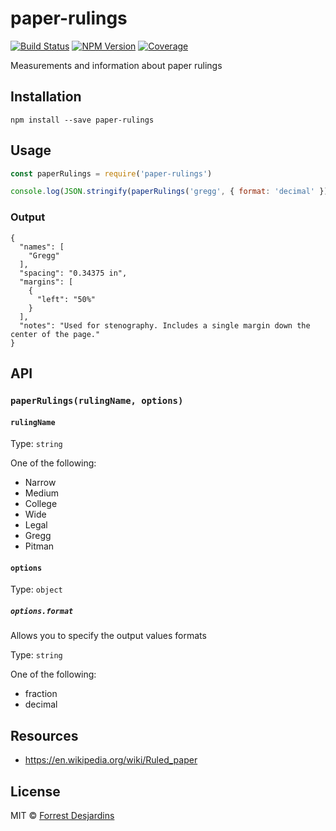# paper-rulings

[![Build Status][travis-image]][travis-url]
[![NPM Version][npm-image]][npm-url]
[![Coverage][coveralls-image]][coveralls-url]

Measurements and information about paper rulings

## Installation

```
npm install --save paper-rulings
```

## Usage

```javascript
const paperRulings = require('paper-rulings')

console.log(JSON.stringify(paperRulings('gregg', { format: 'decimal' }), null, 2))
```

### Output

```
{
  "names": [
    "Gregg"
  ],
  "spacing": "0.34375 in",
  "margins": [
    {
      "left": "50%"
    }
  ],
  "notes": "Used for stenography. Includes a single margin down the center of the page."
}
```

## API

### `paperRulings(rulingName, options)`

#### `rulingName`

Type: `string`

One of the following:

- Narrow
- Medium
- College
- Wide
- Legal
- Gregg
- Pitman

#### `options`

Type: `object`

##### `options.format`

Allows you to specify the output values formats

Type: `string`

One of the following:

- fraction
- decimal

## Resources

- https://en.wikipedia.org/wiki/Ruled_paper

## License

MIT © [Forrest Desjardins](https://github.com/fdesjardins)

[npm-url]: https://www.npmjs.com/package/paper-rulings
[npm-image]: https://img.shields.io/npm/v/paper-rulings.svg?style=flat
[travis-url]: https://travis-ci.org/fdesjardins/paper-rulings
[travis-image]: https://img.shields.io/travis/fdesjardins/paper-rulings.svg?style=flat
[coveralls-url]: https://coveralls.io/r/fdesjardins/paper-rulings
[coveralls-image]: https://img.shields.io/coveralls/fdesjardins/paper-rulings.svg?style=flat

